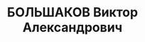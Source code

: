 ---
title: БОЛЬШАКОВ Виктор Александрович
description: "Род. в 1909, Краснознаменский с/совет, Россия, русский. Место проживания:\
  \ г. Тбилиси, ВС, 24. Род занятий: младший командир ... [неразб.]. \n  Мера наказания:\
  \ расстрел. Дата расстрела: 11.12.1937"
---